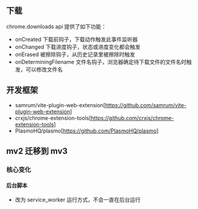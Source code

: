 ## 下载

chrome.downloads api 提供了如下功能：

- onCreated 下载前钩子，下载动作触发此事件监听器
- onChanged 下载进度钩子，状态或进度变化都会触发
- onErased 被擦除钩子，从历史记录里被擦除时触发
- onDeterminingFilename 文件名钩子，浏览器确定待下载文件的文件名时触发，可以修改文件名

## 开发框架

- samrum/vite-plugin-web-extension[https://github.com/samrum/vite-plugin-web-extension]
- crxjs/chrome-extension-tools[https://github.com/crxjs/chrome-extension-tools]
- PlasmoHQ/plasmo[https://github.com/PlasmoHQ/plasmo]

## mv2 迁移到 mv3

### 核心变化

#### 后台脚本

- 改为 service_worker 运行方式，不会一直在后台运行
